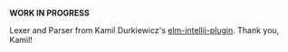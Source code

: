 
**WORK IN PROGRESS**

Lexer and Parser from Kamil Durkiewicz's [elm-intellij-plugin](https://github.com/durkiewicz/elm-plugin). Thank you, Kamil!
